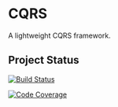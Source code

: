 # CQRS
A lightweight CQRS framework.

## Project Status

[![Build Status](https://travis-ci.org/sventorben/cqrs.svg?branch=master)](https://travis-ci.org/sventorben/cqrs)

[![Code Coverage](https://img.shields.io/codecov/c/github/sventorben/cqrs/master.svg)](https://codecov.io/github/sventorben/cqrs?branch=master)